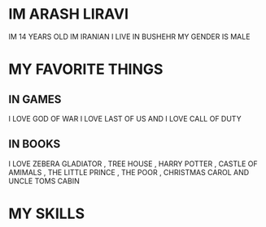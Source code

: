 # IM ARASH LIRAVI 


 IM 14 YEARS OLD IM IRANIAN I LIVE IN BUSHEHR MY GENDER IS MALE



# MY FAVORITE THINGS


## IN GAMES

 I LOVE GOD OF WAR   I LOVE LAST OF US AND I LOVE CALL OF DUTY

## IN BOOKS

 I LOVE ZEBERA GLADIATOR ,
 TREE HOUSE ,
 HARRY POTTER ,
 CASTLE OF AMIMALS ,
 THE LITTLE PRINCE ,
 THE POOR ,
 CHRISTMAS CAROL AND
 UNCLE TOMS CABIN 
# MY SKILLS
